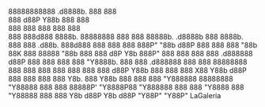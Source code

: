 88888888888                                                        .d8888b.           888 888                           
    888                                                           d88P  Y88b          888 888                           
    888                                                           888    888          888 888                           
    888  888d888 8888b.  88888888 888  888 88888b.  .d8888b       888         8888b.  888 888  .d88b.  888d888 888  888 
    888  888P"      "88b    d88P  888  888 888 "88b 88K           888  88888     "88b 888 888 d8P  Y8b 888P"   888  888 
    888  888    .d888888   d88P   888  888 888  888 "Y8888b.      888    888 .d888888 888 888 88888888 888     888  888 
    888  888    888  888  d88P    Y88b 888 888  888      X88      Y88b  d88P 888  888 888 888 Y8b.     888     Y88b 888 
    888  888    "Y888888 88888888  "Y88888 888  888  88888P'       "Y8888P88 "Y888888 888 888  "Y8888  888      "Y88888 
                                       888                                                                          888 
                                  Y8b d88P                                                                     Y8b d88P 
                                   "Y88P"                                                                       "Y88P"   LaGaleria

